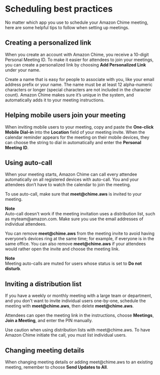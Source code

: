 # Scheduling best practices<a name="chime-scheduling-best-practices"></a>

No matter which app you use to schedule your Amazon Chime meeting, here are some helpful tips to follow when setting up meetings\.

## Creating a personalized link<a name="personalized-link"></a>

When you create an account with Amazon Chime, you receive a 10\-digit Personal Meeting ID\. To make it easier for attendees to join your meetings, you can create a personalized link by choosing **Add Personalized Link** under your name\.

Create a name that is easy for people to associate with you, like your email address prefix or your name\. The name must be at least 12 alpha\-numeric characters or longer \(special characters are not included in the character count\)\. Amazon Chime makes sure it’s unique in the system, and automatically adds it to your meeting instructions\. 

## Helping mobile users join your meeting<a name="mobile-users"></a>

When inviting mobile users to your meeting, copy and paste the **One\-click Mobile Dial\-in** into the **Location** field of your meeting invite\. When the calendar reminder appears for the meeting on their mobile devices, they can choose the string to dial in automatically and enter the **Personal Meeting ID**\.

## Using auto\-call<a name="autocall"></a>

When your meeting starts, Amazon Chime can call every attendee automatically on all registered devices with auto\-call\. You and your attendees don’t have to watch the calendar to join the meeting\.

To use auto\-call, make sure that **meet@chime\.aws** is invited to your meeting\.

**Note**  
Auto\-call doesn't work if the meeting invitation uses a distribution list, such as myteam@amazon\.com\. Make sure you use the email addresses of individual attendees\.

You can remove **meet@chime\.aws** from the meeting invite to avoid having everyone’s devices ring at the same time; for example, if everyone is in the same office\. You can also remove **meet@chime\.aws** if your attendees would rather open the invite and choose the meeting link\.

**Note**  
Meeting auto\-calls are muted for users whose status is set to **Do not disturb**\.

## Inviting a distribution list<a name="distribution-list"></a>

If you have a weekly or monthly meeting with a large team or department, and you don't want to invite individual users one\-by\-one, schedule the meeting with **meet@chime\.aws**, then delete **meet@chime\.aws**\. 

Attendees can open the meeting link in the instructions, choose **Meetings**, **Join a Meeting**, and enter the PIN manually\.

Use caution when using distribution lists with meet@chime\.aws\. To have Amazon Chime initiate the call, you must list individual users\.

## Changing meeting details<a name="meeting-details"></a>

When changing meeting details or adding meet@chime\.aws to an existing meeting, remember to choose **Send Updates to All**\.
